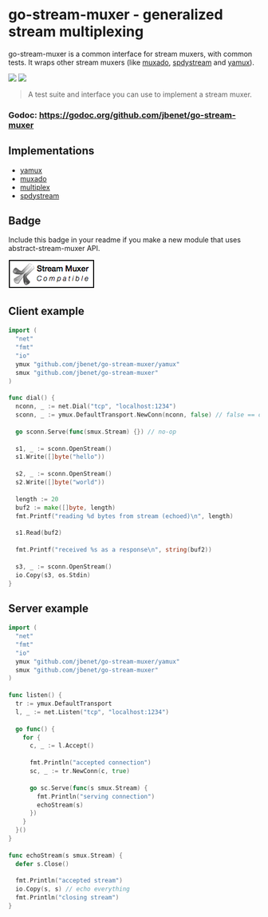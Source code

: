 # go-stream-muxer - generalized stream multiplexing


go-stream-muxer is a common interface for stream muxers, with common tests. It wraps other stream muxers (like [muxado](https://github.com/inconshreveable/muxado), [spdystream](https://github.com/docker/spdystream) and [yamux](https://github.com/hashicorp/yamux)).

[![](https://img.shields.io/badge/made%20by-Protocol%20Labs-blue.svg?style=flat-square)](http://ipn.io) [![](https://img.shields.io/badge/freenode-%23ipfs-blue.svg?style=flat-square)](http://webchat.freenode.net/?channels=%23ipfs)

> A test suite and interface you can use to implement a stream muxer.

### Godoc: https://godoc.org/github.com/jbenet/go-stream-muxer

## Implementations

* [yamux](yamux)
* [muxado](muxado)
* [multiplex](multiplex)
* [spdystream](spdystream)

## Badge

Include this badge in your readme if you make a new module that uses abstract-stream-muxer API.

![](img/badge.png)

## Client example

```go
import (
  "net"
  "fmt"
  "io"
  ymux "github.com/jbenet/go-stream-muxer/yamux"
  smux "github.com/jbenet/go-stream-muxer"
)

func dial() {
  nconn, _ := net.Dial("tcp", "localhost:1234")
  sconn, _ := ymux.DefaultTransport.NewConn(nconn, false) // false == client

  go sconn.Serve(func(smux.Stream) {}) // no-op

  s1, _ := sconn.OpenStream()
  s1.Write([]byte("hello"))

  s2, _ := sconn.OpenStream()
  s2.Write([]byte("world"))

  length := 20
  buf2 := make([]byte, length)
  fmt.Printf("reading %d bytes from stream (echoed)\n", length)

  s1.Read(buf2)

  fmt.Printf("received %s as a response\n", string(buf2))

  s3, _ := sconn.OpenStream()
  io.Copy(s3, os.Stdin)
}
```

## Server example

```go
import (
  "net"
  "fmt"
  "io"
  ymux "github.com/jbenet/go-stream-muxer/yamux"
  smux "github.com/jbenet/go-stream-muxer"
)

func listen() {
  tr := ymux.DefaultTransport
  l, _ := net.Listen("tcp", "localhost:1234")

  go func() {
    for {
      c, _ := l.Accept()

      fmt.Println("accepted connection")
      sc, _ := tr.NewConn(c, true)

      go sc.Serve(func(s smux.Stream) {
        fmt.Println("serving connection")
        echoStream(s)
      })
    }
  }()
}

func echoStream(s smux.Stream) {
  defer s.Close()

  fmt.Println("accepted stream")
  io.Copy(s, s) // echo everything
  fmt.Println("closing stream")
}
```
